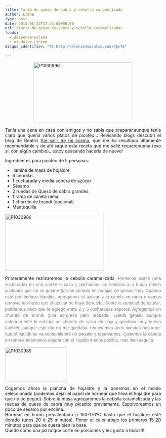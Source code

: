 ```yaml
---
title: Tarta de queso de cabra y cebolla caramelizada
author: Elena
type: post
date: 2011-05-22T17:43:00+00:00
url: /tarta-de-queso-de-cabra-y-cebolla-caramelizada/
foods:
  - despensa-salada
  - mi-dulce-rincon
disqus_identifier: "76 http://elenaensusalsa.com/?p=76"

---
```

[<img alt="P1030996" border="0" height="196" src="http://elenaensusalsa.com/wp-content/uploads/2011/05/P1030996_thumb-5B16-5D.jpg" style="border-width: 0px; display: block; float: none; margin-left: auto; margin-right: auto;" title="P1030996" width="320" />][1]

<div align="justify">
  Tenía una cena en casa con amigos y no sabía que preparar,aunque tenía claro que quería varios platos de picoteo… Revisando blogs descubrí el blog de Beatriz <a href="http://sinsalirdemicocina.blogspot.com/">Sin salir de mi cocina</a>, que me ha resultado altamente recomendable y de ahí saqué esta receta que me salió requetebuena (eso sí, con algún cambio)…estoy deseando hacerla de nuevo!</p>
</div>

Ingredientes para picoteo de 5 personas:

  * &nbsp;lamina de masa de hojaldre
  * 6 cebollas
  * 1 cucharada y media sopera de azúcar
  * Sésamo
  * 2 ruedas de Queso de cabra grandes
  * 1 rama de canela rama
  * 1 chorrito de brandi (opcional)
  * Mantequilla

[<img alt="P1030960" border="0" height="184" src="http://elenaensusalsa.com/wp-content/uploads/2011/05/P1030960_thumb-5B6-5D.jpg" style="border-width: 0px; display: inline;" title="P1030960" width="320" />][2] 

<div align="justify">
  Primeramente realizaremos la cebolla caramelizada,&nbsp;<span style="background-color: white; color: grey; font-family: Calibri, Arial, Helvetica, sans-serif; font-size: 14px; line-height: 20px;">Ponemos aceite (una cucharada) en una sartén o cazo y pochamos las cebollas a a fuego medio cuidando que no se queme (las he cortado en rodajas de grosor fino). Cuando esté poniéndose blandita, agregamos el azúcar y la canela en rama y vamos removiendo hasta que el azúcar se haya derretido. Sobre la cantidad de azúcar, podríamos decir que le agrego entre 2 y 3 cucharadas soperas. Agregamos un chorrito de Brandi (una sorpresa pero probadlo, queda genial) aunque anteriormente le echaba un chorrito de salsa de soja y quedaba muy buena también aunque este día no me quedaba. removemos unos minutos hasta ver que el liquido se va consumiendo un poquito y reservamos. Quitamos la canela en rama e intentamos dejarla con el&nbsp; liquido menos posible, más bien sequita.</span></p>
</div>

[<img alt="P1030989" border="0" height="109" src="http://elenaensusalsa.com/wp-content/uploads/2011/05/P1030989_thumb-5B5-5D.jpg" style="border-width: 0px; display: inline;" title="P1030989" width="200" />][3] 

<div style="text-align: justify;">
  Cogemos ahora la plancha de hojaldre y la ponemos en el molde seleccionado (podemos dejar el papel de hornear que lleva el hojaldre para que no se pegue). Sobre la masa agregaremos la cebolla caramelizada y las ruedas de queso de cabra muy picadito previamente. Espolvoreamos un poco de sésamo por encima.
</div>

<div style="text-align: justify;">
  Hornear en horno precalentado a 150-170ºC hasta que el hojaldre esté dorado (unos 20 ó 25 minutos). Poner el calor abajo los primeros 15-20 minutos para que se cueza bien la base.
</div>

<div style="text-align: justify;">
  Quedó como una pizza que corté en porciones y les gustó a todos!!!
</div>

 [1]: http://elenaensusalsa.com/wp-content/uploads/2011/05/P1030996_thumb-5B16-5D.jpg
 [2]: http://elenaensusalsa.com/wp-content/uploads/2011/05/P1030960_thumb-5B6-5D.jpg
 [3]: http://elenaensusalsa.com/wp-content/uploads/2011/05/P1030989_thumb-5B5-5D.jpg
